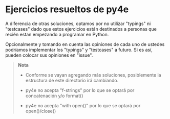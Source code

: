 # Ejercicios resueltos de py4e

A diferencia de otras soluciones, optamos por no utilizar
"typings" ni "testcases" dado que estos ejercicios están destinados
a personas que recién estan empezando a programar en Python.

Opcionalmente y tomando en cuenta las opiniones de cada uno de
ustedes podríamos implementar los "typings" y "testcases" a futuro. Si es así,
pueden colocar sus opiniones en "issue".

> **Nota**
> 
> * Conforme se vayan agregando más soluciones, posiblemente la estructura
>   de este directorio irá cambiando.
>
> * py4e no acepta "f-strings" por lo que se optará por concatenación y/o format()
> * py4e no acepta "with open()" por lo que se optará por open()/close()